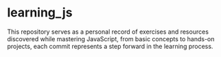 # learning_js
This repository serves as a personal record of exercises and resources discovered while mastering JavaScript, from basic concepts to hands-on projects, each commit represents a step forward in the learning process.  
